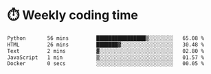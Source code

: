 
# :stopwatch: Weekly coding time
<!--START_SECTION:waka-->

```txt
Python       56 mins         ████████████████▒░░░░░░░░   65.08 %
HTML         26 mins         ███████▓░░░░░░░░░░░░░░░░░   30.48 %
Text         2 mins          ▓░░░░░░░░░░░░░░░░░░░░░░░░   02.80 %
JavaScript   1 min           ▒░░░░░░░░░░░░░░░░░░░░░░░░   01.57 %
Docker       0 secs          ░░░░░░░░░░░░░░░░░░░░░░░░░   00.05 %
```

<!--END_SECTION:waka-->


<!-- <p> <img src="https://github-readme-stats.vercel.app/api?username=cozgerest&show_icons=true&hide_border=false" />  </p> -->

